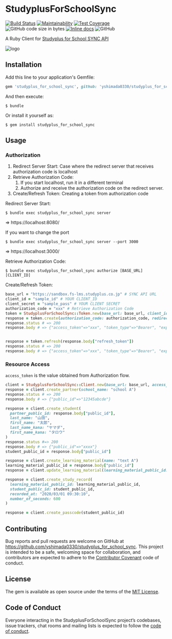 # StudyplusForSchoolSync

[![Build Status](https://travis-ci.com/yshimada0330/studyplus_for_school_sync.svg?branch=master)](https://travis-ci.com/yshimada0330/studyplus_for_school_sync)
[![Maintainability](https://api.codeclimate.com/v1/badges/be0e005027ea497a53db/maintainability)](https://codeclimate.com/github/yshimada0330/studyplus_for_school_sync/maintainability)
[![Test Coverage](https://api.codeclimate.com/v1/badges/be0e005027ea497a53db/test_coverage)](https://codeclimate.com/github/yshimada0330/studyplus_for_school_sync/test_coverage)
![GitHub code size in bytes](https://img.shields.io/github/languages/code-size/yshimada0330/studyplus_for_school_sync)
[![Inline docs](https://inch-ci.org/github/yshimada0330/studyplus_for_school_sync.svg?branch=master)](http://inch-ci.org/github/yshimada0330/studyplus_for_school_sync)
![GitHub](https://img.shields.io/github/license/yshimada0330/studyplus_for_school_sync)

A Ruby Client for [Studyplus for School SYNC API](https://studyplus.github.io/fs-sync-api/)

![logo](https://user-images.githubusercontent.com/7440963/124934927-251b3180-e040-11eb-82bf-04cf82021593.jpg)

## Installation

Add this line to your application's Gemfile:

```ruby
gem 'studyplus_for_school_sync', github: 'yshimada0330/studyplus_for_school_sync'
```

And then execute:

    $ bundle

Or install it yourself as:

    $ gem install studyplus_for_school_sync

## Usage

### Authorization

1. Redirect Server Start: Case where the redirect server that receives authorization code is localhost
1. Retrieve Authorization Code:
   1. If you start localhost, run it in a different terminal
   1. Authorize and receive the authorization code on the redirect server.
1. Create/Refresh Token: Creating a token from authorization code

Redirect Server Start:

    $ bundle exec studyplus_for_school_sync server

=> https://localhost:8080/

If you want to change the port

    $ bundle exec studyplus_for_school_sync server --port 3000

=> https://localhost:3000/

Retrieve Authorization Code:

    $ bundle exec studyplus_for_school_sync authorize [BASE_URL] [CLIENT_ID]

Create/Refresh Token:

```ruby
base_url = "https://sandbox.fs-lms.studyplus.co.jp" # SYNC API URL
client_id = "sample_id" # YOUR CLIENT_ID
client_secret = "sample_pass" # YOUR CLIENT SECRET
authorization_code = "xxx" # Retrieve Authorization Code
token = StudyplusForSchoolSync::Token.new(base_url: base_url, client_id: client_id, client_secret: client_secret)
response = token.create(authorization_code: authorization_code, redirect_uri: "https://localhost:8080")
response.status # => 200
response.body # => {"access_token"=>"xxx", "token_type"=>"Bearer", "expires_in"=>86399, "refresh_token"=>"xxxx", "scope"=>"learning_material_supplier lms_passcode_issue", "created_at"=>1621558627}


response = token.refresh(response.body["refresh_token"])
response.status # => 200
response.body # => {"access_token"=>"xxx", "token_type"=>"Bearer", "expires_in"=>86399, "refresh_token"=>"xxx", "scope"=>"learning_material_supplier lms_passcode_issue", "created_at"=>1621558753}
```

### Resource Access

`access_token` is the value obtained from Authorization flow.

```ruby
client = StudyplusForSchoolSync::Client.new(base_url: base_url, access_token: access_token)
response = client.create_partner(school_name: "school A")
response.status # => 200
response.body # => {"public_id"=>"12345abcde"}

response = client.create_student(
  partner_public_id: response.body["public_id"],
  last_name: "山田",
  first_name: "太郎",
  last_name_kana: "ヤマダ",
  first_name_kana: "タロウ"
)
response.status #=> 200
response.body # => {"public_id"=>"xxxx"}
student_public_id = response.body["public_id"]

response = client.create_learning_material(name: "text A")
learning_material_public_id = response.body["public_id"]
response = client.update_learning_material(learning_material_public_id: learning_material_public_id, name: "text B")

response = client.create_study_record(
  learning_material_public_id: learning_material_public_id,
  student_public_id: student_public_id,
  recorded_at: "2020/03/01 09:30:10",
  number_of_seconds: 600
)

response = client.create_passcode(student_public_id)
```

## Contributing

Bug reports and pull requests are welcome on GitHub at https://github.com/yshimada0330/studyplus_for_school_sync. This project is intended to be a safe, welcoming space for collaboration, and contributors are expected to adhere to the [Contributor Covenant](http://contributor-covenant.org) code of conduct.

## License

The gem is available as open source under the terms of the [MIT License](https://opensource.org/licenses/MIT).

## Code of Conduct

Everyone interacting in the StudyplusForSchoolSync project’s codebases, issue trackers, chat rooms and mailing lists is expected to follow the [code of conduct](https://github.com/yshimada0330/studyplus_for_school_sync/blob/master/CODE_OF_CONDUCT.md).
